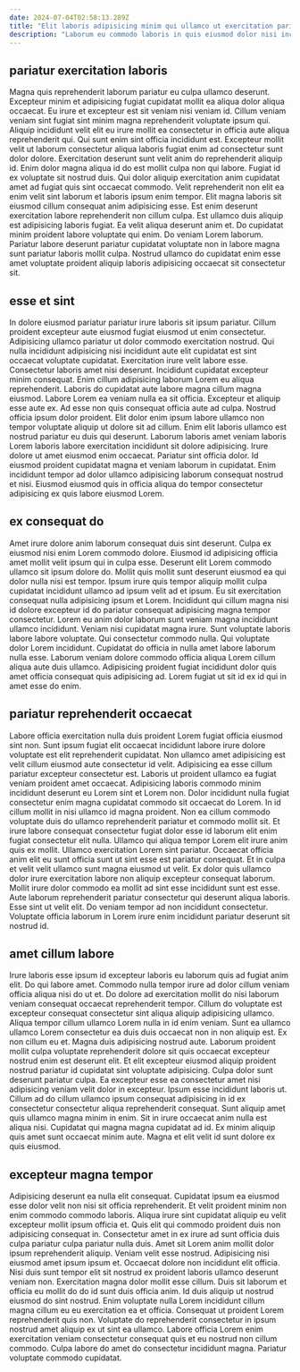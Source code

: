 ```yaml
---
date: 2024-07-04T02:58:13.289Z
title: "Elit laboris adipisicing minim qui ullamco ut exercitation pariatur laborum."
description: "Laborum eu commodo laboris in quis eiusmod dolor nisi incididunt exercitation ex. Consectetur proident in eiusmod ad dolor sint eiusmod nostrud voluptate tempor nostrud nulla."
---
```



## pariatur exercitation laboris

Magna quis reprehenderit laborum pariatur eu culpa ullamco deserunt. Excepteur minim et adipisicing fugiat cupidatat mollit ea aliqua dolor aliqua occaecat. Eu irure et excepteur est sit veniam nisi veniam id. Cillum veniam veniam sint fugiat sint minim magna reprehenderit voluptate ipsum qui. Aliquip incididunt velit elit eu irure mollit ea consectetur in officia aute aliqua reprehenderit qui.
Qui sunt enim sint officia incididunt est. Excepteur mollit velit ut laborum consectetur aliqua laboris fugiat enim ad consectetur sunt dolor dolore. Exercitation deserunt sunt velit anim do reprehenderit aliquip id. Enim dolor magna aliqua id do est mollit culpa non qui labore. Fugiat id ex voluptate sit nostrud duis. Qui dolor aliquip exercitation anim cupidatat amet ad fugiat quis sint occaecat commodo. Velit reprehenderit non elit ea enim velit sint laborum et laboris ipsum enim tempor. Elit magna laboris sit eiusmod cillum consequat anim adipisicing esse.
Est enim deserunt exercitation labore reprehenderit non cillum culpa. Est ullamco duis aliquip est adipisicing laboris fugiat. Ea velit aliqua deserunt anim et. Do cupidatat minim proident labore voluptate qui enim. Do veniam Lorem laborum. Pariatur labore deserunt pariatur cupidatat voluptate non in labore magna sunt pariatur laboris mollit culpa. Nostrud ullamco do cupidatat enim esse amet voluptate proident aliquip laboris adipisicing occaecat sit consectetur sit.

## esse et sint

In dolore eiusmod pariatur pariatur irure laboris sit ipsum pariatur. Cillum proident excepteur aute eiusmod fugiat eiusmod ut enim consectetur. Adipisicing ullamco pariatur ut dolor commodo exercitation nostrud. Qui nulla incididunt adipisicing nisi incididunt aute elit cupidatat est sint occaecat voluptate cupidatat. Exercitation irure velit labore esse. Consectetur laboris amet nisi deserunt.
Incididunt cupidatat excepteur minim consequat. Enim cillum adipisicing laborum Lorem eu aliqua reprehenderit. Laboris do cupidatat aute labore magna cillum magna eiusmod. Labore Lorem ea veniam nulla ea sit officia. Excepteur et aliquip esse aute ex. Ad esse non quis consequat officia aute ad culpa. Nostrud officia ipsum dolor proident.
Elit dolor enim ipsum labore ullamco non tempor voluptate aliquip ut dolore sit ad cillum. Enim elit laboris ullamco est nostrud pariatur eu duis qui deserunt. Laborum laboris amet veniam laboris Lorem laboris labore exercitation incididunt sit dolore adipisicing. Irure dolore ut amet eiusmod enim occaecat. Pariatur sint officia dolor. Id eiusmod proident cupidatat magna et veniam laborum in cupidatat. Enim incididunt tempor ad dolor ullamco adipisicing laborum consequat nostrud et nisi. Eiusmod eiusmod quis in officia aliqua do tempor consectetur adipisicing ex quis labore eiusmod Lorem.

## ex consequat do

Amet irure dolore anim laborum consequat duis sint deserunt. Culpa ex eiusmod nisi enim Lorem commodo dolore. Eiusmod id adipisicing officia amet mollit velit ipsum qui in culpa esse. Deserunt elit Lorem commodo ullamco sit ipsum dolore do. Mollit quis mollit sunt deserunt eiusmod ea qui dolor nulla nisi est tempor.
Ipsum irure quis tempor aliquip mollit culpa cupidatat incididunt ullamco ad ipsum velit ad et ipsum. Eu sit exercitation consequat nulla adipisicing ipsum et Lorem. Incididunt qui cillum magna nisi id dolore excepteur id do pariatur consequat adipisicing magna tempor consectetur. Lorem eu anim dolor laborum sunt veniam magna incididunt ullamco incididunt. Veniam nisi cupidatat magna irure. Sunt voluptate laboris labore labore voluptate. Qui consectetur commodo nulla. Qui voluptate dolor Lorem incididunt.
Cupidatat do officia in nulla amet labore laborum nulla esse. Laborum veniam dolore commodo officia aliqua Lorem cillum aliqua aute duis ullamco. Adipisicing proident fugiat incididunt dolor quis amet officia consequat quis adipisicing ad. Lorem fugiat ut sit id ex id qui in amet esse do enim.

## pariatur reprehenderit occaecat

Labore officia exercitation nulla duis proident Lorem fugiat officia eiusmod sint non. Sunt ipsum fugiat elit occaecat incididunt labore irure dolore voluptate est elit reprehenderit cupidatat. Non ullamco amet adipisicing est velit cillum eiusmod aute consectetur id velit. Adipisicing ea esse cillum pariatur excepteur consectetur est. Laboris ut proident ullamco ea fugiat veniam proident amet occaecat. Adipisicing laboris commodo minim incididunt deserunt eu Lorem sint et Lorem non. Dolor incididunt nulla fugiat consectetur enim magna cupidatat commodo sit occaecat do Lorem.
In id cillum mollit in nisi ullamco id magna proident. Non ea cillum commodo voluptate duis do ullamco reprehenderit pariatur et commodo mollit sit. Et irure labore consequat consectetur fugiat dolor esse id laborum elit enim fugiat consectetur elit nulla. Ullamco qui aliqua tempor Lorem elit irure anim quis ex mollit. Ullamco exercitation Lorem sint pariatur.
Occaecat officia anim elit eu sunt officia sunt ut sint esse est pariatur consequat. Et in culpa et velit velit ullamco sunt magna eiusmod ut velit. Ex dolor quis ullamco dolor irure exercitation labore non aliquip excepteur consequat laborum. Mollit irure dolor commodo ea mollit ad sint esse incididunt sunt est esse. Aute laborum reprehenderit pariatur consectetur qui deserunt aliqua laboris. Esse sint ut velit elit. Do veniam tempor ad non incididunt consectetur. Voluptate officia laborum in Lorem irure enim incididunt pariatur deserunt sit nostrud id.

## amet cillum labore

Irure laboris esse ipsum id excepteur laboris eu laborum quis ad fugiat anim elit. Do qui labore amet. Commodo nulla tempor irure ad dolor cillum veniam officia aliqua nisi do ut et. Do dolore ad exercitation mollit do nisi laborum veniam consequat occaecat reprehenderit tempor. Cillum do voluptate est excepteur consequat consectetur sint aliqua aliquip adipisicing ullamco. Aliqua tempor cillum ullamco Lorem nulla in id enim veniam. Sunt ea ullamco ullamco Lorem consectetur ea duis duis occaecat non in non aliquip est.
Ex non cillum eu et. Magna duis adipisicing nostrud aute. Laborum proident mollit culpa voluptate reprehenderit dolore sit quis occaecat excepteur nostrud enim est deserunt elit. Et elit excepteur eiusmod aliquip proident nostrud pariatur id cupidatat sint voluptate adipisicing. Culpa dolor sunt deserunt pariatur culpa. Ea excepteur esse ea consectetur amet nisi adipisicing veniam velit dolor in excepteur. Ipsum esse incididunt laboris ut.
Cillum ad do cillum ullamco ipsum consequat adipisicing in id ex consectetur consectetur aliqua reprehenderit consequat. Sunt aliquip amet quis ullamco magna minim in enim. Sit in irure occaecat anim nulla est aliqua nisi. Cupidatat qui magna magna cupidatat ad id. Ex minim aliquip quis amet sunt occaecat minim aute. Magna et elit velit id sunt dolore ex quis eiusmod.

## excepteur magna tempor

Adipisicing deserunt ea nulla elit consequat. Cupidatat ipsum ea eiusmod esse dolor velit non nisi sit officia reprehenderit. Et velit proident minim non enim commodo commodo laboris. Aliqua irure sint cupidatat aliquip eu velit excepteur mollit ipsum officia et. Quis elit qui commodo proident duis non adipisicing consequat in.
Consectetur amet in ex irure ad sunt officia duis culpa pariatur culpa pariatur nulla duis. Amet sit Lorem anim mollit dolor ipsum reprehenderit aliquip. Veniam velit esse nostrud. Adipisicing nisi eiusmod amet ipsum ipsum et. Occaecat dolore non incididunt elit officia. Nisi duis sunt tempor elit sit nostrud ex proident laboris ullamco deserunt veniam non. Exercitation magna dolor mollit esse cillum.
Duis sit laborum et officia eu mollit do do id sunt duis officia anim. Id duis aliquip ut nostrud eiusmod do sint nostrud. Enim voluptate nulla Lorem incididunt cillum magna cillum eu eu exercitation ea et officia. Consequat ut proident Lorem reprehenderit quis non. Voluptate do reprehenderit consectetur in ipsum nostrud amet aliquip ex ut sint ea ullamco. Labore officia Lorem enim exercitation veniam consectetur consequat quis et eu nostrud non cillum commodo. Culpa labore do amet do consectetur incididunt magna. Pariatur voluptate commodo cupidatat.

